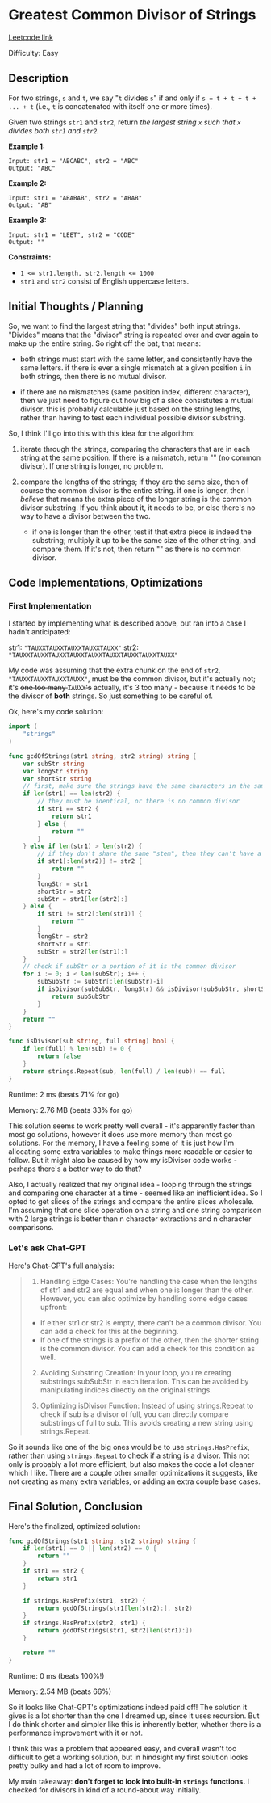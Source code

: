 # Greatest Common Divisor of Strings

[Leetcode link](https://leetcode.com/problems/greatest-common-divisor-of-strings)

Difficulty: Easy

## Description

For two strings, `s` and `t`, we say "`t` divides `s`" if and only if `s = t + t + t + ... + t` (i.e., `t` is concatenated with itself one or more times).

Given two strings `str1` and `str2`, return _the largest string `x` such that `x` divides both `str1` and `str2`._

**Example 1:**

```
Input: str1 = "ABCABC", str2 = "ABC"
Output: "ABC"
```

**Example 2:**

```
Input: str1 = "ABABAB", str2 = "ABAB"
Output: "AB"
```

**Example 3:**

```
Input: str1 = "LEET", str2 = "CODE"
Output: ""
```

**Constraints:**

-   `1 <= str1.length, str2.length <= 1000`
-   `str1` and `str2` consist of English uppercase letters.

## Initial Thoughts / Planning

So, we want to find the largest string that "divides" both input strings. "Divides" means that the "divisor" string is repeated over and over again to make up the entire string. So right off the bat, that means:

-   both strings must start with the same letter, and consistently have the same letters. if there is ever a single mismatch at a given position `i` in both strings, then there is no mutual divisor.

-   if there are no mismatches (same position index, different character), then we just need to figure out how big of a slice consistutes a mutual divisor. this is probably calculable just based on the string lengths, rather than having to test each individual possible divisor substring.

So, I think I'll go into this with this idea for the algorithm:

1. iterate through the strings, comparing the characters that are in each string at the same position. If there is a mismatch, return "" (no common divisor). If one string is longer, no problem.

2. compare the lengths of the strings; if they are the same size, then of course the common divisor is the entire string. if one is longer, then I _believe_ that means the extra piece of the longer string is the common divisor substring. If you think about it, it needs to be, or else there's no way to have a divisor between the two.
    - if one is longer than the other, test if that extra piece is indeed the substring; multiply it up to be the same size of the other string, and compare them. If it's not, then return "" as there is no common divisor.

## Code Implementations, Optimizations

### First Implementation

I started by implementing what is described above, but ran into a case I hadn't anticipated:

str1: `"TAUXXTAUXXTAUXXTAUXXTAUXX"`
str2: `"TAUXXTAUXXTAUXXTAUXXTAUXXTAUXXTAUXXTAUXXTAUXX"`

My code was assuming that the extra chunk on the end of `str2`, `"TAUXXTAUXXTAUXXTAUXX"`, must be the common divisor, but it's actually not; it's ~~one too many `TAUXX`'s~~ actually, it's 3 too many - because it needs to be the divisor of **both** strings. So just something to be careful of.

Ok, here's my code solution:

```go
import (
    "strings"
)

func gcdOfStrings(str1 string, str2 string) string {
    var subStr string
    var longStr string
    var shortStr string
    // first, make sure the strings have the same characters in the same positions
    if len(str1) == len(str2) {
        // they must be identical, or there is no common divisor
        if str1 == str2 {
            return str1
        } else {
            return ""
        }
    } else if len(str1) > len(str2) {
        // if they don't share the same "stem", then they can't have a common divisor
        if str1[:len(str2)] != str2 {
            return ""
        }
        longStr = str1
        shortStr = str2
        subStr = str1[len(str2):]
    } else {
        if str1 != str2[:len(str1)] {
            return ""
        }
        longStr = str2
        shortStr = str1
        subStr = str2[len(str1):]
    }
    // check if subStr or a portion of it is the common divisor
    for i := 0; i < len(subStr); i++ {
        subSubStr := subStr[:len(subStr)-i]
        if isDivisor(subSubStr, longStr) && isDivisor(subSubStr, shortStr) {
            return subSubStr
        }
    }
    return ""
}

func isDivisor(sub string, full string) bool {
    if len(full) % len(sub) != 0 {
        return false
    }
    return strings.Repeat(sub, len(full) / len(sub)) == full
}
```

Runtime: 2 ms (beats 71% for go)

Memory: 2.76 MB (beats 33% for go)

This solution seems to work pretty well overall - it's apparently faster than most go solutions, however it does use more memory than most go solutions. For the memory, I have a feeling some of it is just how I'm allocating some extra variables to make things more readable or easier to follow. But it might also be caused by how my isDivisor code works - perhaps there's a better way to do that?

Also, I actually realized that my original idea - looping through the strings and comparing one character at a time - seemed like an inefficient idea. So I opted to get slices of the strings and compare the entire slices wholesale. I'm assuming that one slice operation on a string and one string comparison with 2 large strings is better than n character extractions and n character comparisons.

### Let's ask Chat-GPT

Here's Chat-GPT's full analysis:

> 1. Handling Edge Cases: You're handling the case when the lengths of str1 and str2 are equal and when one is longer than the other. However, you can also optimize by handling some edge cases upfront:
>
> -   If either str1 or str2 is empty, there can't be a common divisor. You can add a check for this at the beginning.
> -   If one of the strings is a prefix of the other, then the shorter string is the common divisor. You can add a check for this condition as well.
>
> 2. Avoiding Substring Creation: In your loop, you're creating substrings subSubStr in each iteration. This can be avoided by manipulating indices directly on the original strings.
>
> 3. Optimizing isDivisor Function: Instead of using strings.Repeat to check if sub is a divisor of full, you can directly compare substrings of full to sub. This avoids creating a new string using strings.Repeat.

So it sounds like one of the big ones would be to use `strings.HasPrefix`, rather than using `strings.Repeat` to check if a string is a divisor. This not only is probably a lot more efficient, but also makes the code a lot cleaner which I like. There are a couple other smaller optimizations it suggests, like not creating as many extra variables, or adding an extra couple base cases.

## Final Solution, Conclusion

Here's the finalized, optimized solution:

```go
func gcdOfStrings(str1 string, str2 string) string {
    if len(str1) == 0 || len(str2) == 0 {
        return ""
    }
    if str1 == str2 {
        return str1
    }

    if strings.HasPrefix(str1, str2) {
        return gcdOfStrings(str1[len(str2):], str2)
    }
    if strings.HasPrefix(str2, str1) {
        return gcdOfStrings(str1, str2[len(str1):])
    }

    return ""
}
```

Runtime: 0 ms (beats 100%!)

Memory: 2.54 MB (beats 66%)

So it looks like Chat-GPT's optimizations indeed paid off! The solution it gives is a lot shorter than the one I dreamed up, since it uses recursion. But I do think shorter and simpler like this is inherently better, whether there is a performance improvement with it or not.

I think this was a problem that appeared easy, and overall wasn't too difficult to get a working solution, but in hindsight my first solution looks pretty bulky and had a lot of room to improve.

My main takeaway: **don't forget to look into built-in `strings` functions.** I checked for divisors in kind of a round-about way initially.
